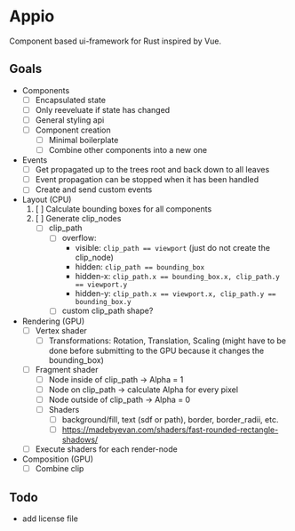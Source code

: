 # Appio

Component based ui-framework for Rust inspired by Vue.

## Goals

- Components
  - [ ] Encapsulated state
  - [ ] Only reeveluate if state has changed
  - [ ] General styling api
  - [ ] Component creation
    - [ ] Minimal boilerplate
    - [ ] Combine other components into a new one
- Events
  - [ ] Get propagated up to the trees root and back down to all leaves
  - [ ] Event propagation can be stopped when it has been handled
  - [ ] Create and send custom events
- Layout (CPU)
  1. [ ] Calculate bounding boxes for all components
  2. [ ] Generate clip_nodes
     - [ ] clip_path
       - [ ] overflow:
         - visible: `clip_path == viewport` (just do not create the clip_node)
         - hidden: `clip_path == bounding_box`
         - hidden-x: `clip_path.x == bounding_box.x, clip_path.y == viewport.y`
         - hidden-y: `clip_path.x == viewport.x, clip_path.y == bounding_box.y`
       - [ ] custom clip_path shape?
- Rendering (GPU)
  - [ ] Vertex shader
    - [ ] Transformations: Rotation, Translation, Scaling (might have to be done before submitting to the GPU because it changes the bounding_box)
  - [ ] Fragment shader
    - [ ] Node inside of clip_path -> Alpha = 1
    - [ ] Node on clip_path -> calculate Alpha for every pixel
    - [ ] Node outside of clip_path -> Alpha = 0
    - [ ] Shaders
      - [ ] background/fill, text (sdf or path), border, border_radii, etc.
      - [ ] https://madebyevan.com/shaders/fast-rounded-rectangle-shadows/
  - [ ] Execute shaders for each render-node
- Composition (GPU)
  - [ ] Combine clip

## Todo

- add license file
